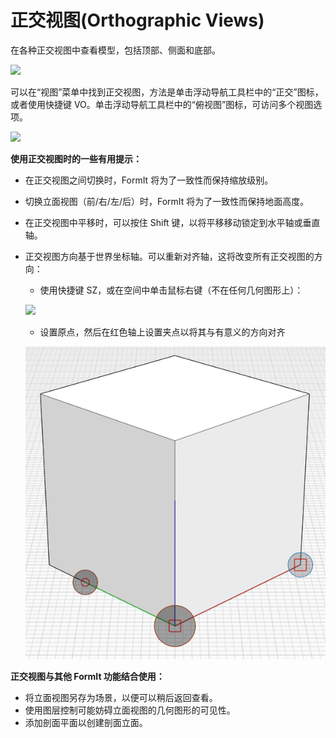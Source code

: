 # 正交视图(Orthographic Views)

在各种正交视图中查看模型，包括顶部、侧面和底部。

![](../.gitbook/assets/infotainment\_2016\_product\_02.png)

可以在“视图”菜单中找到正交视图，方法是单击浮动导航工具栏中的“正交”图标，或者使用快捷键 VO。单击浮动导航工具栏中的“俯视图”图标，可访问多个视图选项。

![](../.gitbook/assets/floating-nav\_flyout-v2.png)

**使用正交视图时的一些有用提示：**

* 在正交视图之间切换时，FormIt 将为了一致性而保持缩放级别。
* 切换立面视图（前/右/左/后）时，FormIt 将为了一致性而保持地面高度。
* 在正交视图中平移时，可以按住 Shift 键，以将平移移动锁定到水平轴或垂直轴。
* 正交视图方向基于世界坐标轴。可以重新对齐轴，这将改变所有正交视图的方向：

   * 使用快捷键 SZ，或在空间中单击鼠标右键（不在任何几何图形上）：

   ![](../.gitbook/assets/set-axes\_context.PNG)&#x20;

   * 设置原点，然后在红色轴上设置夹点以将其与有意义的方向对齐

   ![](../.gitbook/assets/set-axes.PNG)&#x20;

**正交视图与其他 FormIt 功能结合使用：**

* 将立面视图另存为场景，以便可以稍后返回查看。
* 使用图层控制可能妨碍立面视图的几何图形的可见性。
* 添加剖面平面以创建剖面立面。
